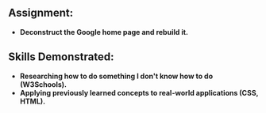 ## Assignment: 
* **Deconstruct the Google home page and rebuild it.**  

## Skills Demonstrated:
* **Researching how to do something I don't know how to do (W3Schools).** 
* **Applying previously learned concepts to real-world applications (CSS, HTML).** 
